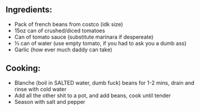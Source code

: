 ## Ingredients:
- Pack of french beans from costco (idk size)
- 15oz can of crushed/diced tomatoes
- Can of tomato sauce (substitute marinara if despereate)
- ⅓ can of water (use empty tomato, if you had to ask you a dumb ass)
- Garlic (how ever much daddy can take)

## Cooking:
- Blanche (boil in SALTED water, dumb fuck) beans for 1-2 mins, drain and rinse with cold water
- Add all the other shit to a pot, and add beans, cook until tender
- Season with salt and pepper